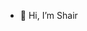 - 👋 Hi, I’m Shair


<!---
Shairrhamza/Shairrhamza is a ✨ special ✨ repository because its `README.md` (this file) appears on your GitHub profile.
You can click the Preview link to take a look at your changes.
--->
